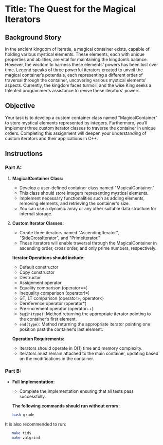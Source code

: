 # **Title: The Quest for the Magical Iterators**

## **Background Story**
In the ancient kingdom of Iteratia, a magical container exists, capable of holding various mystical elements. These elements, each with unique properties and abilities, are vital for maintaining the kingdom’s balance. However, the wisdom to harness these elements' powers has been lost over time. Legend speaks of three powerful iterators created to unveil the magical container’s potentials, each representing a different order of traversal through the container, uncovering various mystical elements’ aspects. Currently, the kingdom faces turmoil, and the wise King seeks a talented programmer's assistance to revive these iterators' powers.

## **Objective**
Your task is to develop a custom container class named "MagicalContainer" to store mystical elements represented by integers. Furthermore, you’ll implement three custom iterator classes to traverse the container in unique orders. Completing this assignment will deepen your understanding of custom iterators and their applications in C++.

## **Instructions**

### **Part A:**
1. **MagicalContainer Class:** 
    - Develop a user-defined container class named "MagicalContainer."
    - This class should store integers representing mystical elements.
    - Implement necessary functionalities such as adding elements, removing elements, and retrieving the container's size.
    - You can use a dynamic array or any other suitable data structure for internal storage.

2. **Custom Iterator Classes:**
    - Create three iterators named "AscendingIterator", "SideCrossIterator", and "PrimeIterator."
    - These iterators will enable traversal through the MagicalContainer in ascending order, cross order, and only prime numbers, respectively.
    
    **Iterator Operations should include:**
    - Default constructor
    - Copy constructor
    - Destructor
    - Assignment operator
    - Equality comparison (operator==)
    - Inequality comparison (operator!=)
    - GT, LT comparison (operator>, operator<)
    - Dereference operator (operator*)
    - Pre-increment operator (operator++)
    - `begin(type)`: Method returning the appropriate iterator pointing to the container’s first element.
    - `end(type)`: Method returning the appropriate iterator pointing one position past the container’s last element.

    **Operation Requirements:**
    - Iterators should operate in O(1) time and memory complexity.
    - Iterators must remain attached to the main container, updating based on the modifications in the container.

### **Part B:**
- **Full Implementation:** 
   - Complete the implementation ensuring that all tests pass successfully.

   **The following commands should run without errors:**
   
   ```bash
   bash grade
It is also recommended to run:
```bash
   make tidy
   make valgrind
